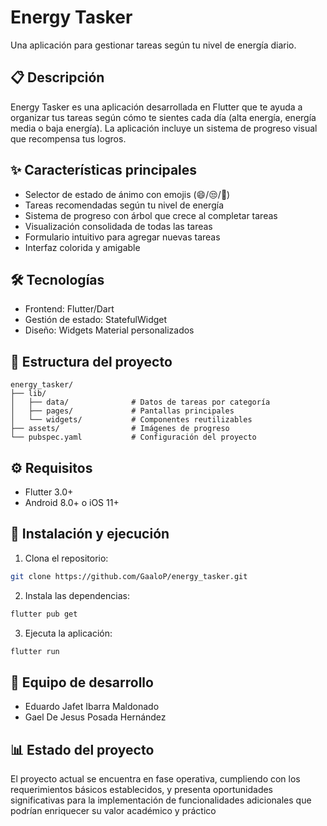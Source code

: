 # Energy Tasker

Una aplicación para gestionar tareas según tu nivel de energía diario.

## 📋 Descripción
Energy Tasker es una aplicación desarrollada en Flutter que te ayuda a organizar tus tareas según cómo te sientes cada día (alta energía, energía media o baja energía). La aplicación incluye un sistema de progreso visual que recompensa tus logros.

## ✨ Características principales
- Selector de estado de ánimo con emojis (😄/😒/🤒)
- Tareas recomendadas según tu nivel de energía
- Sistema de progreso con árbol que crece al completar tareas
- Visualización consolidada de todas las tareas
- Formulario intuitivo para agregar nuevas tareas
- Interfaz colorida y amigable

## 🛠️ Tecnologías
- Frontend: Flutter/Dart
- Gestión de estado: StatefulWidget
- Diseño: Widgets Material personalizados

## 📁 Estructura del proyecto
```
energy_tasker/
├── lib/
│   ├── data/              # Datos de tareas por categoría
│   ├── pages/             # Pantallas principales
│   └── widgets/           # Componentes reutilizables
├── assets/                # Imágenes de progreso
└── pubspec.yaml           # Configuración del proyecto
```

## ⚙️ Requisitos
- Flutter 3.0+
- Android 8.0+ o iOS 11+

## 🚀 Instalación y ejecución
1. Clona el repositorio:
```bash
git clone https://github.com/GaaloP/energy_tasker.git
```
2. Instala las dependencias:
```bash
flutter pub get
```
3. Ejecuta la aplicación:
```bash
flutter run
```

## 👥 Equipo de desarrollo
- Eduardo Jafet Ibarra Maldonado
- Gael De Jesus Posada Hernández

## 📊 Estado del proyecto
El proyecto actual se encuentra en fase operativa, cumpliendo con los requerimientos básicos establecidos, y presenta oportunidades significativas para la implementación de funcionalidades adicionales que podrían enriquecer su valor académico y práctico